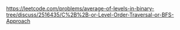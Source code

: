 https://leetcode.com/problems/average-of-levels-in-binary-tree/discuss/2516435/C%2B%2B-or-Level-Order-Traversal-or-BFS-Approach